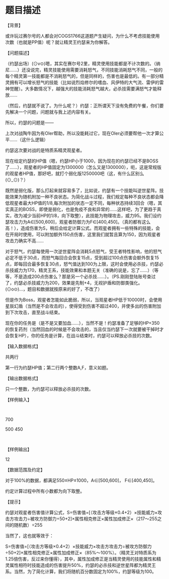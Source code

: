 # 题目描述


<p>
【背景】
</p>
<p>
或许玩过赛尔号的人都会对COGS1766这道题产生疑问，为什么不考虑技能使用次数（也就是PP值）呢？就让精灵王约瑟来为你解答。
</p>
<p>
【问题描述】
</p>
<p>
（约瑟出场）(⊙v⊙)嗯，其实在赛尔号2里，精灵使用技能都是不计次数的。（纳尼……）还没说完，精灵技能使用需要消耗怒气，不同技能消耗怒气不同，一般的每个精灵第一技能都是不消耗怒气的，但是同样的，伤害也是最低的。有一部分精灵拥有可以增长怒气的技能（比如说烈焰修尔的嗜血、风伊特的大气流、雷伊的雷神觉醒）。大多数情况下，越强大的技能消耗怒气越大，必杀技需要满怒气才能释放……
</p>
<p>
（然后，约瑟就不说了。为什么呢？）约瑟：正所谓天下没有免费的午餐，你们要先解决一个问题，问题就与我上述内容有关。
</p>
<p>
所以，约瑟的问题是——
</p>
<p>
上次对战陶牛因为有OIer帮助，所以没能耗过它，现在OIer必须要帮他一次才算公平……（这什么逻辑）
</p>
<p>
约瑟这次要对战的是特质系精灵观星者。
</p>
<p>
现在给定约瑟的HP值（嗯，约瑟HP小于1000，因为现在的约瑟已经不是BOSS了……），观星者的HP值固定为1300000（怎么又是1300000），呃，这是常规版的观星者HP值，那好吧，就打个弱化版1250000吧（这，有什么区别么(⊙_⊙)？）
</p>
<p>
既然是弱化版，那么打起来就容易多了，比如说，约瑟有一个技能叫逆世星阵。技能效果为随机附加一种不良状态。为简化战斗过程，我们规定每种不良状态都会降低观星者最大HP值的1/8,每次附加的状态一定不同，每种状态持续3回合（嗯，其实真正的BOSS，即使是弱化，也是免疫不良和异常的……这样吧，为了更趋于真实，改为减少当前HP的1/8，向下取整），此技能为物理攻击，威力95。我们设约瑟攻击力为A∈[500,600]，观星者防御力为F∈[400,450]。（真的都有这么高！），造成伤害为S，稍后会给定计算公式。而观星者拥有一些特殊的技能，会在开局时使用，可以附加额外150点伤害，这里我们就暂且算为150，因为观星者攻击力确实不高……
</p>
<p>
对于怒气，约瑟每使用一次逆世星阵会消耗5点怒气，受王者特性影响，他的怒气必定不低于30点，而怒气每回合会恢复15点，受到超过100点伤害会额外恢复15点，即每回合最多恢复30点，怒气值达到100为上限，这时会使用必杀技，约瑟必杀技威力为170，精灵王系，技能效果和本题无关（准确的说是，忘了……）（等等，不是造成200点伤害么？那是另一个必杀技……）。（PS.刚刚登陆账号查过了，约瑟必杀技威力为200，效果是先制+4，无视护盾和防御类强化。(⊙o⊙)…，题目和数据就按原来的好了，不改了）
</p>
<p>
但是作为Boss，观星者怎能如此脆弱，所以，当观星者HP低于10000时，会使用星辰幻盾（当然是不会攻击的），使得受到伤害不超过400，并使多出的伤害附加到下次攻击，直至战斗结束。
</p>
<p>
现在你的任务是（是不是又要加血……），当然不是！约瑟准备了足够的HP+350的恢复药剂（当然回血的时候是不会攻击的，当且仅当约瑟下一次就要被干掉时才会恢复HP），你的任务是计算，在战斗结束时，约瑟可以释放必杀技的次数。
</p>
<p>
【输入数据格式】
</p>
<p>
共两行
</p>
<p>
第一行为约瑟HP值；第二行两个整数A,F，意义如题。
</p>
<p>
【输出数据格式】
</p>
<p>
只一个整数，为约瑟可以释放必杀技的次数。
</p>
<p>
【样例输入】
</p>
<p>
<br/>
</p>
<p>
700
</p>
<p>
500 450
</p>
<p>
<br/>
</p>
<p>
【样例输出】
</p>
<p>
12
</p>
<p>
【数据范围及约定】
</p>
<p>
对于100%的数据，都满足550≤HP≤1000，A∈[500,600]， F∈[400,450]。
</p>
<p>
约定计算过程中所有小数都为向下取整。
</p>
<p>
【提示】
</p>
<p>
约瑟对观星者伤害值计算公式，S=伤害值=[（攻击方等级×0.4+2）×技能威力×攻击方攻击力÷被攻方防御力÷50+2]×属性相克修正×属性加成修正×（217～255之间的随机数）÷255
</p>
<p>
当然了，这也就等效于：
</p>
<p>
S=伤害值=[（攻击方等级×0.4+2）×技能威力×攻击方攻击力÷被攻方防御力÷50+2]×属性相克修正×属性加成修正×（85%～100%）。（精灵王对特质系为1.25倍伤害，反过来你懂得），其中，属性加成修正是当精灵使用的技能属性和精灵属性相符时技能造成的伤害提升50%，约瑟的必杀技和逆世星阵都为精灵王系。当然，为了简化计算，我们将随机百分数固定为100%，约瑟等级为100。
</p>
